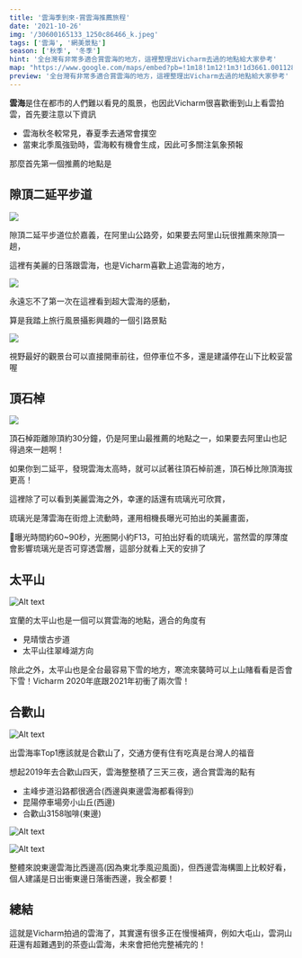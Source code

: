 ```yaml
---
title: '雲海季到來-賞雲海推薦旅程'
date: '2021-10-26'
img: '/30600165133_1250c86466_k.jpeg'
tags: ['雲海', '網美景點']
season: ['秋季', '冬季']
hint: '全台灣有非常多適合賞雲海的地方，這裡整理出Vicharm去過的地點給大家參考' 
map: "https://www.google.com/maps/embed?pb=!1m18!1m12!1m3!1d3661.0011288752376!2d120.65052511598498!3d23.42432638475113!2m3!1f0!2f0!3f0!3m2!1i1024!2i768!4f13.1!3m3!1m2!1s0x346ee91715d522e3%3A0x61cf621e7a19282a!2z6ZqZ6aCC5LqM5bu25bmz5q2l6YGT6KeA6Zuy5bmz5Y-w!5e0!3m2!1szh-TW!2stw!4v1635861785519!5m2!1szh-TW!2stw"
preview: '全台灣有非常多適合賞雲海的地方，這裡整理出Vicharm去過的地點給大家參考'
---
```

**雲海**是住在都市的人們難以看見的風景，也因此Vicharm很喜歡衝到山上看雲拍雲，首先要注意以下資訊
* 雲海秋冬較常見，春夏季去通常會撲空
* 當東北季風強勁時，雲海較有機會生成，因此可多關注氣象預報

那麼首先第一個推薦的地點是

## 隙頂二延平步道
![](/50695032241_1cee157f65_c.jpeg)


隙頂二延平步道位於嘉義，在阿里山公路旁，如果要去阿里山玩很推薦來隙頂一趟，

這裡有美麗的日落跟雲海，也是Vicharm喜歡上追雲海的地方，

![](/30600165133_1250c86466_k.jpeg)

永遠忘不了第一次在這裡看到超大雲海的感動，

算是我踏上旅行風景攝影興趣的一個引路景點

![](/50706435711_6894d62602_c.jpeg)

視野最好的觀景台可以直接開車前往，但停車位不多，還是建議停在山下比較妥當喔



## 頂石棹
![](/50694292108_58d089e820_c.jpeg)

頂石棹距離隙頂約30分鐘，仍是阿里山最推薦的地點之一，如果要去阿里山也記得過來一趟啊！

如果你到二延平，發現雲海太高時，就可以試著往頂石棹前進，頂石棹比隙頂海拔更高！

這裡除了可以看到美麗雲海之外，幸運的話還有琉璃光可欣賞，

琉璃光是薄雲海在街燈上流動時，運用相機長曝光可拍出的美麗畫面，

曝光時間約60~90秒，光圈開小約F13，可拍出好看的琉璃光，當然雲的厚薄度會影響琉璃光是否可穿透雲層，這部分就看上天的安排了

## 太平山

![Alt text](/50787113526_584e95b682_c.jpeg)

宜蘭的太平山也是一個可以賞雲海的地點，適合的角度有

* 見晴懷古步道
* 太平山往翠峰湖方向

除此之外，太平山也是全台最容易下雪的地方，寒流來襲時可以上山賭看看是否會下雪！Vicharm 2020年底跟2021年初衝了兩次雪！

## 合歡山

![Alt text](/49132955976_e8e701bb0e_c.jpeg)

出雲海率Top1應該就是合歡山了，交通方便有住有吃真是台灣人的福音

想起2019年去合歡山四天，雲海整整積了三天三夜，適合賞雲海的點有

* 主峰步道沿路都很適合(西邊與東邊雲海都看得到)
* 昆陽停車場旁小山丘(西邊)
* 合歡山3158咖啡(東邊)

![Alt text](/49133142672_18aacf61d4_c.jpeg)

![Alt text](/49133141162_014867e523_c.jpeg)


整體來說東邊雲海比西邊高(因為東北季風迎風面)，但西邊雲海構圖上比較好看，個人建議是日出衝東邊日落衝西邊，我全都要！

## 總結

這就是Vicharm拍過的雲海了，其實還有很多正在慢慢補齊，例如大屯山，雲洞山莊還有超難遇到的茶壺山雲海，未來會把他完整補完的！


